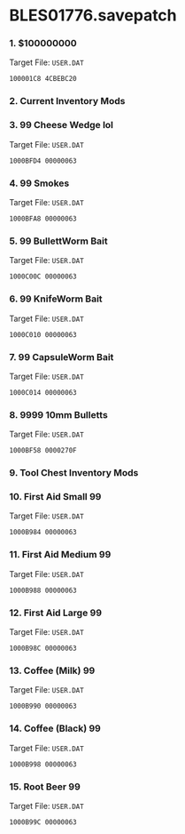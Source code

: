 # BLES01776.savepatch

### 1. $100000000

Target File: `USER.DAT`

```
100001C8 4CBEBC20
```

### 2. Current Inventory Mods
### 3. 99 Cheese Wedge lol

Target File: `USER.DAT`

```
1000BFD4 00000063
```

### 4. 99 Smokes

Target File: `USER.DAT`

```
1000BFA8 00000063
```

### 5. 99 BullettWorm Bait

Target File: `USER.DAT`

```
1000C00C 00000063
```

### 6. 99 KnifeWorm Bait

Target File: `USER.DAT`

```
1000C010 00000063
```

### 7. 99 CapsuleWorm Bait

Target File: `USER.DAT`

```
1000C014 00000063
```

### 8. 9999 10mm Bulletts

Target File: `USER.DAT`

```
1000BF58 0000270F
```

### 9. Tool Chest Inventory Mods
### 10. First Aid Small 99

Target File: `USER.DAT`

```
1000B984 00000063
```

### 11. First Aid Medium 99

Target File: `USER.DAT`

```
1000B988 00000063
```

### 12. First Aid Large 99

Target File: `USER.DAT`

```
1000B98C 00000063
```

### 13. Coffee (Milk) 99

Target File: `USER.DAT`

```
1000B990 00000063
```

### 14. Coffee (Black) 99

Target File: `USER.DAT`

```
1000B998 00000063
```

### 15. Root Beer 99

Target File: `USER.DAT`

```
1000B99C 00000063
```

